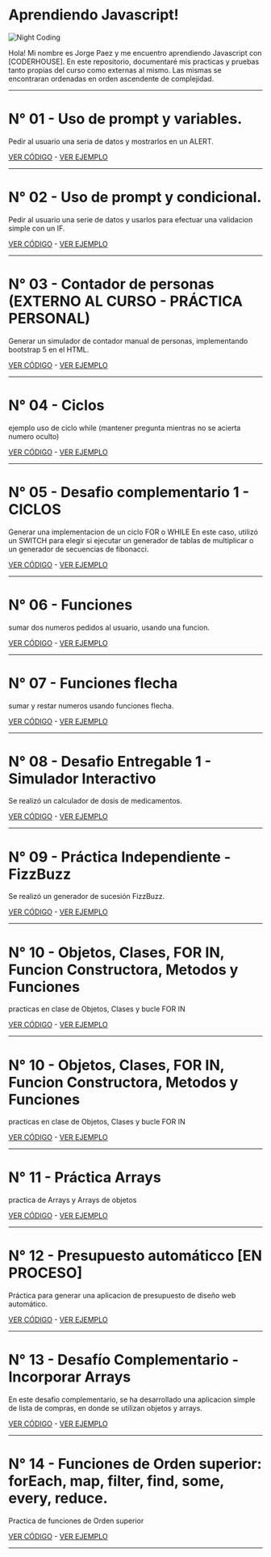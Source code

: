 # Aprendiendo Javascript!

![Night Coding](https://practicajavascript.netlify.app/coding.gif)

Hola! Mi nombre es Jorge Paez y me encuentro aprendiendo Javascript con [CODERHOUSE].
En este repositorio, documentaré mis practicas y pruebas tanto propias del curso como externas al mismo.
Las mismas se encontraran ordenadas en orden ascendente de complejidad.

---

# N° 01 - Uso de prompt y variables.

Pedir al usuario una seria de datos y mostrarlos en un ALERT.

[VER CÓDIGO](https://github.com/GiorgioCode/practicas-js/tree/master/01_prompt) - [VER EJEMPLO](https://practicajavascript.netlify.app/01_prompt/)

---

# N° 02 - Uso de prompt y condicional.

Pedir al usuario una serie de datos y usarlos para efectuar una validacion simple con un IF.

[VER CÓDIGO](https://github.com/GiorgioCode/practicas-js/tree/master/02_prompt_condicional) - [VER EJEMPLO](https://practicajavascript.netlify.app/02_prompt_condicional)

---

# N° 03 - Contador de personas (EXTERNO AL CURSO - PRÁCTICA PERSONAL)

Generar un simulador de contador manual de personas, implementando bootstrap 5 en el HTML.

[VER CÓDIGO](https://github.com/GiorgioCode/practicas-js/tree/master/03_contador) - [VER EJEMPLO](https://practicajavascript.netlify.app/03_contador/)

---

# N° 04 - Ciclos

ejemplo uso de ciclo while (mantener pregunta mientras no se acierta numero oculto)

[VER CÓDIGO](https://github.com/GiorgioCode/practicas-js/tree/master/04_ciclos) - [VER EJEMPLO](https://practicajavascript.netlify.app/04_ciclos/)

---

# N° 05 - Desafio complementario 1 - CICLOS

Generar una implementacion de un ciclo FOR o WHILE
En este caso, utilizó un SWITCH para elegir si ejecutar un generador de tablas de multiplicar o un generador de secuencias de fibonacci.

[VER CÓDIGO](https://github.com/GiorgioCode/practicas-js/tree/master/05_desafio_complementario_1) - [VER EJEMPLO](https://practicajavascript.netlify.app/05_desafio_complementario_1/)

---

# N° 06 - Funciones

sumar dos numeros pedidos al usuario, usando una funcion.

[VER CÓDIGO](https://github.com/GiorgioCode/practicas-js/tree/master/06_funciones) - [VER EJEMPLO](https://practicajavascript.netlify.app/06_funciones)

---

# N° 07 - Funciones flecha

sumar y restar numeros usando funciones flecha.

[VER CÓDIGO](https://github.com/GiorgioCode/practicas-js/tree/master/07_funciones_flecha) - [VER EJEMPLO](https://practicajavascript.netlify.app/07_funciones_flecha)

---

# N° 08 - Desafio Entregable 1 - Simulador Interactivo

Se realizó un calculador de dosis de medicamentos.

[VER CÓDIGO](https://github.com/GiorgioCode/practicas-js/tree/master/08_desafio_entregable_1_simulador/) - [VER EJEMPLO](https://practicajavascript.netlify.app/08_desafio_entregable_1_simulador/)

---

# N° 09 - Práctica Independiente - FizzBuzz

Se realizó un generador de sucesión FizzBuzz.

[VER CÓDIGO](https://github.com/GiorgioCode/practicas-js/tree/master/09_FizzBuzz) - [VER EJEMPLO](https://practicajavascript.netlify.app/09_FizzBuzz)

---

# N° 10 - Objetos, Clases, FOR IN, Funcion Constructora, Metodos y Funciones

practicas en clase de Objetos, Clases y bucle FOR IN

[VER CÓDIGO](https://github.com/GiorgioCode/practicas-js/tree/master/10_objetos) - [VER EJEMPLO](https://practicajavascript.netlify.app/10_objetos)

---

# N° 10 - Objetos, Clases, FOR IN, Funcion Constructora, Metodos y Funciones

practicas en clase de Objetos, Clases y bucle FOR IN

[VER CÓDIGO](https://github.com/GiorgioCode/practicas-js/tree/master/10_objetos) - [VER EJEMPLO](https://practicajavascript.netlify.app/10_objetos)

---

# N° 11 - Práctica Arrays

practica de Arrays y Arrays de objetos

[VER CÓDIGO](https://github.com/GiorgioCode/practicas-js/tree/master/11-arrays) - [VER EJEMPLO](https://practicajavascript.netlify.app/11_arrays)

---

# N° 12 - Presupuesto automáticco [EN PROCESO]

Práctica para generar una aplicacion de presupuesto de diseño web automático.

[VER CÓDIGO](https://github.com/GiorgioCode/practicas-js/tree/master/12_presupuestador) - [VER EJEMPLO](https://practicajavascript.netlify.app/12_presupuestador)

---

# N° 13 - Desafío Complementario - Incorporar Arrays

En este desafio complementario, se ha desarrollado una aplicacion simple de lista de compras, en donde se utilizan objetos y arrays.

[VER CÓDIGO](https://github.com/GiorgioCode/practicas-js/tree/master/13_Desafio_Complementario_incorporar_arrays/) - [VER EJEMPLO](https://practicajavascript.netlify.app/13_Desafio_Complementario_incorporar_arrays/)

---
# N° 14 - Funciones de Orden superior: forEach, map, filter, find, some, every, reduce.

Practica de funciones de Orden superior

[VER CÓDIGO](https://github.com/GiorgioCode/practicas-js/tree/master/14_funciones_orden_superior/) - [VER EJEMPLO](https://practicajavascript.netlify.app/14_funciones_orden_superior/)

---